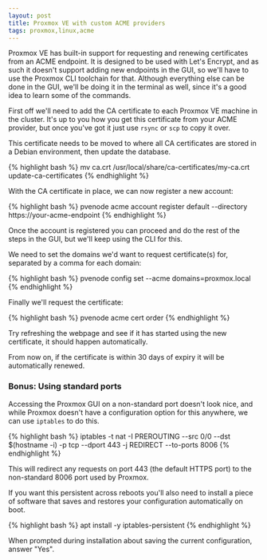 ```yaml
---
layout: post
title: Proxmox VE with custom ACME providers
tags: proxmox,linux,acme
---
```


Proxmox VE has built-in support for requesting and renewing certificates from an ACME endpoint. It is designed to be used with Let's Encrypt, and as such it doesn't support adding new endpoints in the GUI, so we'll have to use the Proxmox CLI toolchain for that. Although everything else can be done in the GUI, we'll be doing it in the terminal as well, since it's a good idea to learn some of the commands.

First off we'll need to add the CA certificate to each Proxmox VE machine in the cluster. It's up to you how you get this certificate from your ACME provider, but once you've got it just use `rsync` or `scp` to copy it over.

This certificate needs to be moved to where all CA certificates are stored in a Debian environment, then update the database.

{% highlight bash %}
mv ca.crt /usr/local/share/ca-certificates/my-ca.crt
update-ca-certificates
{% endhighlight %}

With the CA certificate in place, we can now register a new account:

{% highlight bash %}
pvenode acme account register default <your email here> --directory https://your-acme-endpoint
{% endhighlight %}

Once the account is registered you can proceed and do the rest of the steps in the GUI, but we'll keep using the CLI for this.

We need to set the domains we'd want to request certificate(s) for, separated by a comma for each domain:

{% highlight bash %}
pvenode config set --acme domains=proxmox.local
{% endhighlight %}

Finally we'll request the certificate:

{% highlight bash %}
pvenode acme cert order
{% endhighlight %}

Try refreshing the webpage and see if it has started using the new certificate, it should happen automatically.

From now on, if the certificate is within 30 days of expiry it will be automatically renewed.

### Bonus: Using standard ports

Accessing the Proxmox GUI on a non-standard port doesn't look nice, and while Proxmox doesn't have a configuration option for this anywhere, we can use `iptables` to do this.

{% highlight bash %}
iptables -t nat -I PREROUTING --src 0/0 --dst $(hostname -i) -p tcp --dport 443 -j REDIRECT --to-ports 8006
{% endhighlight %}

This will redirect any requests on port 443 (the default HTTPS port) to the non-standard 8006 port used by Proxmox.

If you want this persistent across reboots you'll also need to install a piece of software that saves and restores your configuration automatically on boot.

{% highlight bash %}
apt install -y iptables-persistent
{% endhighlight %}

When prompted during installation about saving the current configuration, answer "Yes".
